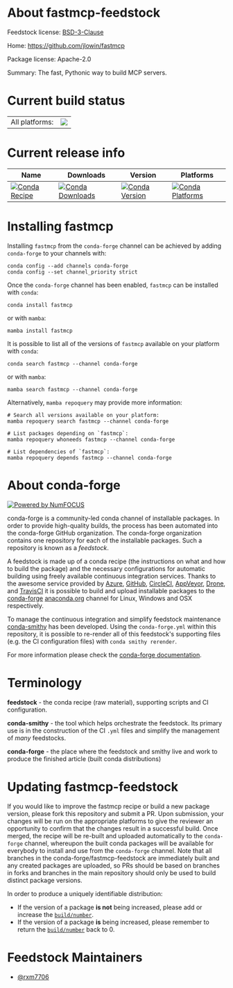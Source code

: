 About fastmcp-feedstock
=======================

Feedstock license: [BSD-3-Clause](https://github.com/conda-forge/fastmcp-feedstock/blob/main/LICENSE.txt)

Home: https://github.com/jlowin/fastmcp

Package license: Apache-2.0

Summary: The fast, Pythonic way to build MCP servers.

Current build status
====================


<table><tr><td>All platforms:</td>
    <td>
      <a href="https://dev.azure.com/conda-forge/feedstock-builds/_build/latest?definitionId=26015&branchName=main">
        <img src="https://dev.azure.com/conda-forge/feedstock-builds/_apis/build/status/fastmcp-feedstock?branchName=main">
      </a>
    </td>
  </tr>
</table>

Current release info
====================

| Name | Downloads | Version | Platforms |
| --- | --- | --- | --- |
| [![Conda Recipe](https://img.shields.io/badge/recipe-fastmcp-green.svg)](https://anaconda.org/conda-forge/fastmcp) | [![Conda Downloads](https://img.shields.io/conda/dn/conda-forge/fastmcp.svg)](https://anaconda.org/conda-forge/fastmcp) | [![Conda Version](https://img.shields.io/conda/vn/conda-forge/fastmcp.svg)](https://anaconda.org/conda-forge/fastmcp) | [![Conda Platforms](https://img.shields.io/conda/pn/conda-forge/fastmcp.svg)](https://anaconda.org/conda-forge/fastmcp) |

Installing fastmcp
==================

Installing `fastmcp` from the `conda-forge` channel can be achieved by adding `conda-forge` to your channels with:

```
conda config --add channels conda-forge
conda config --set channel_priority strict
```

Once the `conda-forge` channel has been enabled, `fastmcp` can be installed with `conda`:

```
conda install fastmcp
```

or with `mamba`:

```
mamba install fastmcp
```

It is possible to list all of the versions of `fastmcp` available on your platform with `conda`:

```
conda search fastmcp --channel conda-forge
```

or with `mamba`:

```
mamba search fastmcp --channel conda-forge
```

Alternatively, `mamba repoquery` may provide more information:

```
# Search all versions available on your platform:
mamba repoquery search fastmcp --channel conda-forge

# List packages depending on `fastmcp`:
mamba repoquery whoneeds fastmcp --channel conda-forge

# List dependencies of `fastmcp`:
mamba repoquery depends fastmcp --channel conda-forge
```


About conda-forge
=================

[![Powered by
NumFOCUS](https://img.shields.io/badge/powered%20by-NumFOCUS-orange.svg?style=flat&colorA=E1523D&colorB=007D8A)](https://numfocus.org)

conda-forge is a community-led conda channel of installable packages.
In order to provide high-quality builds, the process has been automated into the
conda-forge GitHub organization. The conda-forge organization contains one repository
for each of the installable packages. Such a repository is known as a *feedstock*.

A feedstock is made up of a conda recipe (the instructions on what and how to build
the package) and the necessary configurations for automatic building using freely
available continuous integration services. Thanks to the awesome service provided by
[Azure](https://azure.microsoft.com/en-us/services/devops/), [GitHub](https://github.com/),
[CircleCI](https://circleci.com/), [AppVeyor](https://www.appveyor.com/),
[Drone](https://cloud.drone.io/welcome), and [TravisCI](https://travis-ci.com/)
it is possible to build and upload installable packages to the
[conda-forge](https://anaconda.org/conda-forge) [anaconda.org](https://anaconda.org/)
channel for Linux, Windows and OSX respectively.

To manage the continuous integration and simplify feedstock maintenance
[conda-smithy](https://github.com/conda-forge/conda-smithy) has been developed.
Using the ``conda-forge.yml`` within this repository, it is possible to re-render all of
this feedstock's supporting files (e.g. the CI configuration files) with ``conda smithy rerender``.

For more information please check the [conda-forge documentation](https://conda-forge.org/docs/).

Terminology
===========

**feedstock** - the conda recipe (raw material), supporting scripts and CI configuration.

**conda-smithy** - the tool which helps orchestrate the feedstock.
                   Its primary use is in the construction of the CI ``.yml`` files
                   and simplify the management of *many* feedstocks.

**conda-forge** - the place where the feedstock and smithy live and work to
                  produce the finished article (built conda distributions)


Updating fastmcp-feedstock
==========================

If you would like to improve the fastmcp recipe or build a new
package version, please fork this repository and submit a PR. Upon submission,
your changes will be run on the appropriate platforms to give the reviewer an
opportunity to confirm that the changes result in a successful build. Once
merged, the recipe will be re-built and uploaded automatically to the
`conda-forge` channel, whereupon the built conda packages will be available for
everybody to install and use from the `conda-forge` channel.
Note that all branches in the conda-forge/fastmcp-feedstock are
immediately built and any created packages are uploaded, so PRs should be based
on branches in forks and branches in the main repository should only be used to
build distinct package versions.

In order to produce a uniquely identifiable distribution:
 * If the version of a package **is not** being increased, please add or increase
   the [``build/number``](https://docs.conda.io/projects/conda-build/en/latest/resources/define-metadata.html#build-number-and-string).
 * If the version of a package **is** being increased, please remember to return
   the [``build/number``](https://docs.conda.io/projects/conda-build/en/latest/resources/define-metadata.html#build-number-and-string)
   back to 0.

Feedstock Maintainers
=====================

* [@rxm7706](https://github.com/rxm7706/)

